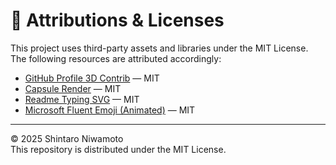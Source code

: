 # 📜 Attributions & Licenses

This project uses third-party assets and libraries under the MIT License.  
The following resources are attributed accordingly:

- [GitHub Profile 3D Contrib](https://github.com/yoshi389111/github-profile-3d-contrib) — MIT  
- [Capsule Render](https://github.com/kyechan99/capsule-render) — MIT  
- [Readme Typing SVG](https://github.com/DenverCoder1/readme-typing-svg) — MIT  
- [Microsoft Fluent Emoji (Animated)](https://github.com/microsoft/fluentui-emoji) — MIT

---

© 2025 Shintaro Niwamoto  
This repository is distributed under the MIT License.

